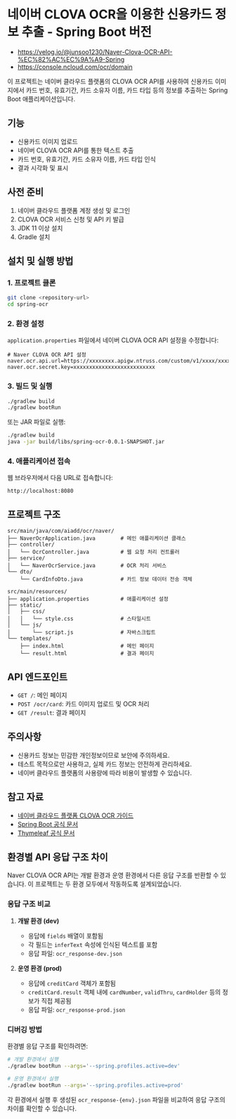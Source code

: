 # 네이버 CLOVA OCR을 이용한 신용카드 정보 추출 - Spring Boot 버전

- https://velog.io/@junsoo1230/Naver-Clova-OCR-API-%EC%82%AC%EC%9A%A9-Spring
- https://console.ncloud.com/ocr/domain

이 프로젝트는 네이버 클라우드 플랫폼의 CLOVA OCR API를 사용하여 신용카드 이미지에서 카드 번호, 유효기간, 카드 소유자 이름, 카드 타입 등의 정보를 추출하는 Spring Boot 애플리케이션입니다.

## 기능

- 신용카드 이미지 업로드
- 네이버 CLOVA OCR API를 통한 텍스트 추출
- 카드 번호, 유효기간, 카드 소유자 이름, 카드 타입 인식
- 결과 시각화 및 표시

## 사전 준비

1. 네이버 클라우드 플랫폼 계정 생성 및 로그인
2. CLOVA OCR 서비스 신청 및 API 키 발급
3. JDK 11 이상 설치
4. Gradle 설치

## 설치 및 실행 방법

### 1. 프로젝트 클론

```bash
git clone <repository-url>
cd spring-ocr
```

### 2. 환경 설정

`application.properties` 파일에서 네이버 CLOVA OCR API 설정을 수정합니다:

```properties
# Naver CLOVA OCR API 설정
naver.ocr.api.url=https://xxxxxxxx.apigw.ntruss.com/custom/v1/xxxx/xxxxxxxx
naver.ocr.secret.key=xxxxxxxxxxxxxxxxxxxxxxxxxx
```

### 3. 빌드 및 실행

```bash
./gradlew build
./gradlew bootRun
```

또는 JAR 파일로 실행:

```bash
./gradlew build
java -jar build/libs/spring-ocr-0.0.1-SNAPSHOT.jar
```

### 4. 애플리케이션 접속

웹 브라우저에서 다음 URL로 접속합니다:

```
http://localhost:8080
```

## 프로젝트 구조

```
src/main/java/com/aiadd/ocr/naver/
├── NaverOcrApplication.java        # 메인 애플리케이션 클래스
├── controller/
│   └── OcrController.java          # 웹 요청 처리 컨트롤러
├── service/
│   └── NaverOcrService.java        # OCR 처리 서비스
└── dto/
    └── CardInfoDto.java            # 카드 정보 데이터 전송 객체

src/main/resources/
├── application.properties          # 애플리케이션 설정
├── static/
│   ├── css/
│   │   └── style.css               # 스타일시트
│   └── js/
│       └── script.js               # 자바스크립트
└── templates/
    ├── index.html                  # 메인 페이지
    └── result.html                 # 결과 페이지
```

## API 엔드포인트

- `GET /`: 메인 페이지
- `POST /ocr/card`: 카드 이미지 업로드 및 OCR 처리
- `GET /result`: 결과 페이지

## 주의사항

- 신용카드 정보는 민감한 개인정보이므로 보안에 주의하세요.
- 테스트 목적으로만 사용하고, 실제 카드 정보는 안전하게 관리하세요.
- 네이버 클라우드 플랫폼의 사용량에 따라 비용이 발생할 수 있습니다.

## 참고 자료

- [네이버 클라우드 플랫폼 CLOVA OCR 가이드](https://guide.ncloud-docs.com/docs/clovaocr-example01)
- [Spring Boot 공식 문서](https://spring.io/projects/spring-boot)
- [Thymeleaf 공식 문서](https://www.thymeleaf.org/documentation.html)

## 환경별 API 응답 구조 차이

Naver CLOVA OCR API는 개발 환경과 운영 환경에서 다른 응답 구조를 반환할 수 있습니다. 이 프로젝트는 두 환경 모두에서 작동하도록 설계되었습니다.

### 응답 구조 비교

1. **개발 환경 (dev)**
   - 응답에 `fields` 배열이 포함됨
   - 각 필드는 `inferText` 속성에 인식된 텍스트를 포함
   - 응답 파일: `ocr_response-dev.json`

2. **운영 환경 (prod)**
   - 응답에 `creditCard` 객체가 포함됨
   - `creditCard.result` 객체 내에 `cardNumber`, `validThru`, `cardHolder` 등의 정보가 직접 제공됨
   - 응답 파일: `ocr_response-prod.json`

### 디버깅 방법

환경별 응답 구조를 확인하려면:

```bash
# 개발 환경에서 실행
./gradlew bootRun --args='--spring.profiles.active=dev'

# 운영 환경에서 실행
./gradlew bootRun --args='--spring.profiles.active=prod'
```

각 환경에서 실행 후 생성된 `ocr_response-{env}.json` 파일을 비교하여 응답 구조의 차이를 확인할 수 있습니다.